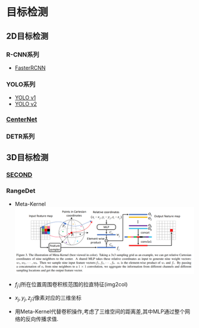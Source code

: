 # 目标检测
## 2D目标检测
### R-CNN系列
- [FasterRCNN](FasterRCNN.md)

### YOLO系列
- [YOLO v1](YOLO%20v1.md)
- [YOLO v2](YOLO%20v2.md)

### [CenterNet](CenterNet.md)

### DETR系列

## 3D目标检测
### [SECOND]()

### RangeDet
- Meta-Kernel
![](imgs/RangeDet/Meta-Kernel.png)

- $f_j$:$j$所在位置周围卷积核范围的拉直特征(img2col)
- $x_j,y_j,z_j$:$j$像素对应的三维坐标
- 用Meta-Kernel代替卷积操作,考虑了三维空间的距离差,其中MLP通过整个网络的反向传播求值.